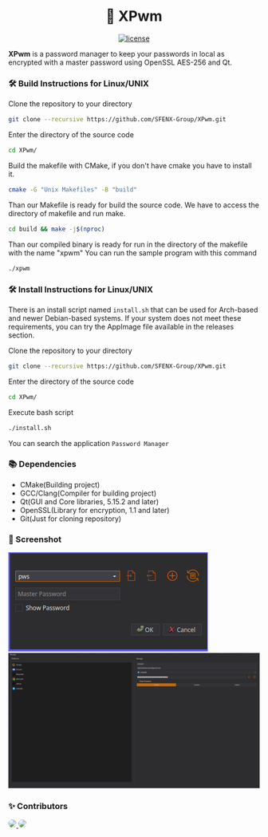 <h1 align="center">
  🚀 XPwm
</h1>

<p align="center">
  <a href="https://github.com/SFENX-Group/XPwm/blob/main/LICENSE" target="blank">
    <img src="https://img.shields.io/github/license/xaprier/XPwm" alt="license" />
  </a>
</p>

<b>XPwm</b> is a password manager to keep your passwords in local as encrypted with a master password using OpenSSL AES-256 and Qt.


### 🛠️ Build Instructions for Linux/UNIX

Clone the repository to your directory


```sh
git clone --recursive https://github.com/SFENX-Group/XPwm.git
```

Enter the directory of the source code

```sh
cd XPwm/
```

Build the makefile with CMake, if you don't have cmake you have to install it.

```sh
cmake -G "Unix Makefiles" -B "build"
```

Than our Makefile is ready for build the source code. We have to access the directory of makefile and run make.

```sh
cd build && make -j$(nproc)
```

Than our compiled binary is ready for run in the directory of the makefile with the name "xpwm"
You can run the sample program with this command

```sh
./xpwm
```

### 🛠️ Install Instructions for Linux/UNIX

There is an install script named `install.sh` that can be used for Arch-based and newer Debian-based systems. If your system does not meet these requirements, you can try the AppImage file available in the releases section.

Clone the repository to your directory

```sh
git clone --recursive https://github.com/SFENX-Group/XPwm.git
```

Enter the directory of the source code

```sh
cd XPwm/
```

Execute bash script

```sh
./install.sh
```

You can search the application `Password Manager`

### 📚 Dependencies

- CMake(Building project)
- GCC/Clang(Compiler for building project)
- Qt(GUI and Core libraries, 5.15.2 and later)
- OpenSSL(Library for encryption, 1.1 and later)
- Git(Just for cloning repository)

### 📸 Screenshot 

![](https://raw.githubusercontent.com/SFENX-Group/XPwm/main/screenshot/login.png)
![](https://raw.githubusercontent.com/SFENX-Group/XPwm/main/screenshot/main.png)

### ✨ Contributors

<a href="https://github.com/SFENX-Group/XPwm/graphs/contributors">
  <img style="border-radius: 50%; height: 28px;" src="https://github.com/xaprier.png" />
  <img style="border-radius: 50%; height: 28px;" src="https://github.com/atlaxt.png" />
</a>